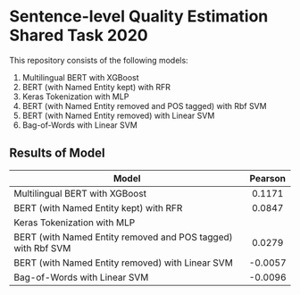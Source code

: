 # Sentence-level Quality Estimation Shared Task 2020

This repository consists of the following models:
1. Multilingual BERT with XGBoost
2. BERT (with Named Entity kept) with RFR
3. Keras Tokenization with MLP
4. BERT (with Named Entity removed and POS tagged) with Rbf SVM
5. BERT (with  Named  Entity removed) with Linear SVM
6. Bag-of-Words with Linear SVM


## Results of Model
| Model                                                        | Pearson |
| -------------                                                |:-------:| 
| Multilingual BERT with XGBoost                               | 0.1171  |
| BERT (with Named Entity kept) with RFR                       | 0.0847  |   
| Keras Tokenization with MLP                                  |         |
| BERT (with Named Entity removed and POS tagged) with Rbf SVM | 0.0279  |
| BERT (with  Named  Entity removed) with Linear SVM           | -0.0057 |
| Bag-of-Words with Linear SVM                                 | -0.0096 |